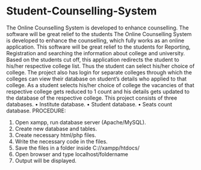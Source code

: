 # Student-Counselling-System
The Online Counselling System is developed to enhance counselling. The software will be great relief to the students
The Online Counselling System is developed to enhance the counselling, which fully works as an online application. This software will be great relief to the students for Reporting, Registration and searching the information about college and university. 
                Based on the students cut off, this application redirects the student to his/her respective college list. Thus the student can select his/her choice of college. The project also has login for separate colleges through which the colleges can view their database on student’s details who applied to that college. 
                As a student selects his/her choice of college the vacancies of that respective college gets reduced to 1 count and his details gets updated to the database of the respective college. 
This project consists of three databases. 
• Institute database.
 • Student database. 
• Seats count database.
PROCEDURE:
1)	Open xampp, run database server (Apache/MySQL).
2)	Create new database and tables.
3)	Create necessary html/php files.
4)	Write the necessary code in the files.
5)	Save the files in a folder inside C://xampp/htdocs/
6)	Open browser and type localhost/foldername
7)	Output will be displayed.


